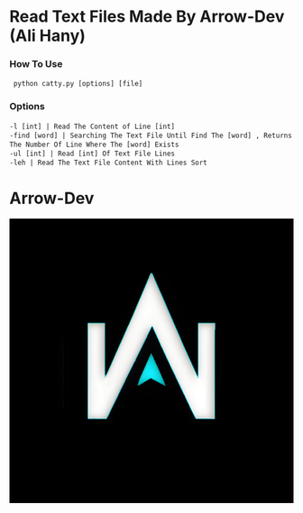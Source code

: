 # Read Text Files Made By Arrow-Dev (Ali Hany)
### How To Use
```
 python catty.py [options] [file]
```
### Options
```
-l [int] | Read The Content of Line [int]
-find [word] | Searching The Text File Until Find The [word] , Returns The Number Of Line Where The [word] Exists
-ul [int] | Read [int] Of Text File Lines
-leh | Read The Text File Content With Lines Sort
```
<h1>Arrow-Dev</h1>
<img src="logo.png">
